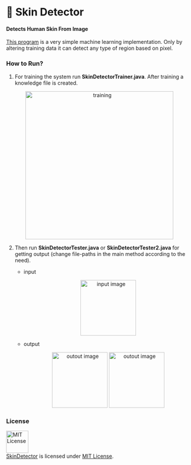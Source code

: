 # :dancer: Skin Detector
#### Detects Human Skin From Image
[This program](http://minhaskamal.github.io/SkinDetector) is a very simple machine learning implementation. Only by altering training data it can detect any type of region based on pixel.

### How to Run?
1. For training the system run **SkinDetectorTrainer.java**. After training a knowledge file is created.

  <div align="center">
    <img src="https://cloud.githubusercontent.com/assets/5456665/20896606/cbaa3d56-bb48-11e6-9277-c236eaf23b9b.png" alt="training" width="400" height=auto/>
  </div>

2. Then run **SkinDetectorTester.java** or **SkinDetectorTester2.java** for getting output (change file-paths in the main method according to the need).

   - input
     <div align="center">
       <img src="https://cloud.githubusercontent.com/assets/5456665/20897840/33f1084a-bb4e-11e6-90d0-3751ed9574e1.jpg" alt="input image" width="150" height=auto/>
     </div>
  
   - output
     <div align="center">
       <img src="https://cloud.githubusercontent.com/assets/5456665/20897841/3427d640-bb4e-11e6-8163-230587d5bb71.png" alt="outout image" width="150" height=auto/>
       <img src="https://cloud.githubusercontent.com/assets/5456665/20898055/0e565fd0-bb4f-11e6-9bea-963a333794d5.png" alt="outout image" width="150" height=auto/>
     </div>
  
### License
<a rel="license" href="https://opensource.org/licenses/MIT"><img alt="MIT License" src="https://cloud.githubusercontent.com/assets/5456665/18950087/fbe0681a-865f-11e6-9552-e59d038d5913.png" width="60em" height=auto/></a><br/><a href="https://github.com/MinhasKamal/SkinDetector">SkinDetector</a> is licensed under <a rel="license" href="https://opensource.org/licenses/MIT">MIT License</a>.
